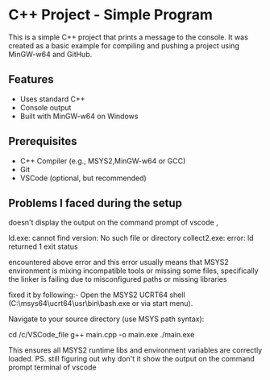 # C++ Project - Simple Program

This is a simple C++ project that prints a message to the console. It was created as a basic example for compiling and pushing a project using MinGW-w64 and GitHub.

##  Features

- Uses standard C++
- Console output
- Built with MinGW-w64 on Windows

##  Prerequisites

- C++ Compiler (e.g., MSYS2,MinGW-w64 or GCC)
- Git
- VSCode (optional, but recommended)

## Problems I faced during the setup
doesn't display the output on the command prompt of vscode ,

ld.exe: cannot find version: No such file or directory
collect2.exe: error: ld returned 1 exit status

encountered above error and this error usually means that MSYS2 environment is mixing 
incompatible tools or missing some files, specifically the linker is failing due to 
misconfigured paths or missing libraries

fixed it by following:-
Open the MSYS2 UCRT64 shell (C:\msys64\ucrt64\usr\bin\bash.exe or via start menu).

Navigate to your source directory (use MSYS path syntax):

cd /c/VSCode_file
g++ main.cpp -o main.exe
./main.exe

This ensures all MSYS2 runtime libs and environment variables are correctly loaded.
PS. still figuring out why don't it show the output on the command prompt terminal of vscode 


